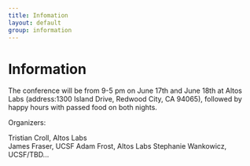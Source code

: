 ```yaml
---
title: Infomation
layout: default
group: information
---
```


# Information

The conference will be from 9-5 pm on June 17th and June 18th at Altos Labs (address:1300  Island Drive, Redwood City, CA  94065), followed by happy hours with passed food on both nights.  

Organizers:

Tristian Croll, Altos Labs 
<br>
James Fraser, UCSF
Adam Frost, Altos Labs
Stephanie Wankowicz, UCSF/TBD...
